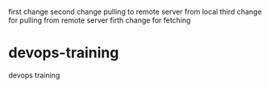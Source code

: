 first change
second change pulling to remote server from local
third change for pulling from remote server
firth change for fetching
# devops-training
devops training 
